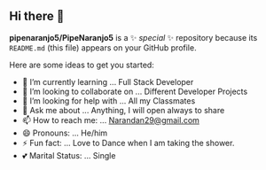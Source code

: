 ## Hi there 👋

**pipenaranjo5/PipeNaranjo5** is a ✨ _special_ ✨ repository because its `README.md` (this file) appears on your GitHub profile.

Here are some ideas to get you started:

- 🌱 I’m currently learning ... Full Stack Developer
- 👯 I’m looking to collaborate on ... Different Developer Projects
- 🤔 I’m looking for help with ... All my Classmates 
- 💬 Ask me about ... Anything, I will open always to share 
- 📫 How to reach me: ... Narandan29@gmail.com
- 😄 Pronouns: ... He/him
- ⚡ Fun fact: ... Love to Dance when I am taking the shower.
- 💕 Marital Status: ... Single
